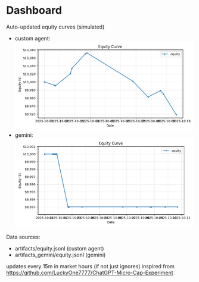 # Dashboard

Auto-updated equity curves (simulated)

- custom agent: ![Equity Curve](artifacts/equity.png?v=2ee793a)
- gemini: ![Equity Curve (Gemini)](artifacts_gemini/equity.png?v=2ee793a)

Data sources:
- artifacts/equity.jsonl (custom agent)
- artifacts_gemini/equity.jsonl (gemini)

updates every 15m in market hours (if not just ignores)
inspired from https://github.com/LuckyOne7777/ChatGPT-Micro-Cap-Experiment
